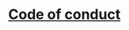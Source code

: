 # [Code of conduct](https://baloise.github.io/open-source/docs/md/guides/governance.html#code-of-conduct)
